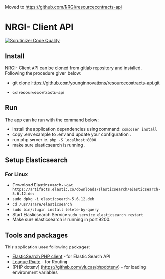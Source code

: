 Moved to https://github.com/NRGI/resourcecontracts-api 

# NRGI- Client API

[![Scrutinizer Code Quality](https://scrutinizer-ci.com/g/younginnovations/resourcecontracts-api/badges/quality-score.png?b=master)](https://scrutinizer-ci.com/g/younginnovations/resourcecontracts-api/?branch=master)

## Install

NRGI- Client API can be cloned from gitlab repository and installed. Following the procedure given below:

* git clone https://github.com/younginnovations/resourcecontracts-api.git


* cd resourcecontracts-api

## Run

The app can be run with the command below:

* install the application dependencies using command: `composer install`
* copy .env.example to .env and update your configuration .
* run php server ie. `php -S localhost:8000`
* make sure elasticsearch is running .

## Setup Elasticsearch

### For Linux

* Download Elasticsearch- `wget https://artifacts.elastic.co/downloads/elasticsearch/elasticsearch-5.6.12.deb`
* `sudo dpkg -i elasticsearch-5.6.12.deb `
* `cd /usr/share/elasticsearch`
* `sudo bin/plugin install delete-by-query`
* Start Elasticsearch Service `sudo service elasticsearch restart`
* Make sure elasticsearch is running in port 9200.

## Tools and packages

This application uses following packages:

* [ElasticSearch PHP client](https://github.com/elastic/elasticsearch-php) - for Elastic Search API
* [League Route](http://route.thephpleague.com/) - for Routing
* [PHP dotenv] (https://github.com/vlucas/phpdotenv) - for loading environment variables


